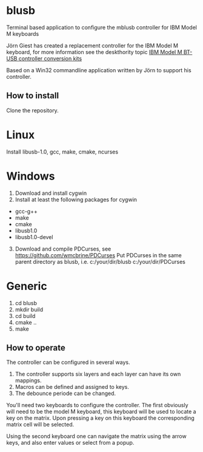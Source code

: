 # blusb
Terminal based application to configure the mblusb controller for IBM Model M keyboards

Jörn Giest has created a replacement controller for the IBM Model M keyboard, for more information see the deskthority topic 
[IBM Model M BT-USB controller conversion kits](https://deskthority.net/viewtopic.php?f=55&t=17388)

Based on a Win32 commandline application written by Jörn to support his controller.


## How to install

Clone the repository.

Linux
=====

Install libusb-1.0, gcc, make, cmake, ncurses

Windows
=======

1. Download and install cygwin
2. Install at least the following packages for cygwin
  * gcc-g++
  * make
  * cmake
  * libusb1.0
  * libusb1.0-devel
3. Download and compile PDCurses, see https://github.com/wmcbrine/PDCurses
   Put PDCurses in the same parent directory as blusb, i.e.
   c:/your/dir/blusb
   c:/your/dir/PDCurses

Generic
=======

1. cd blusb
2. mkdir build
3. cd build
4. cmake ..
5. make

## How to operate

The controller can be configured in several ways. 

1. The controller supports six layers and each layer can have its own mappings.
2. Macros can be defined and assigned to keys.
3. The debounce periode can be changed.

You'll need two keyboards to configure the controller. The first obviously will need to be the model 
M keyboard, this keyboard will be used to locate a key on the matrix. Upon pressing a key on this keyboard 
the corresponding matrix cell will be selected.

Using the second keyboard one can navigate the matrix using the arrow keys, and also enter values or select from a popup.

